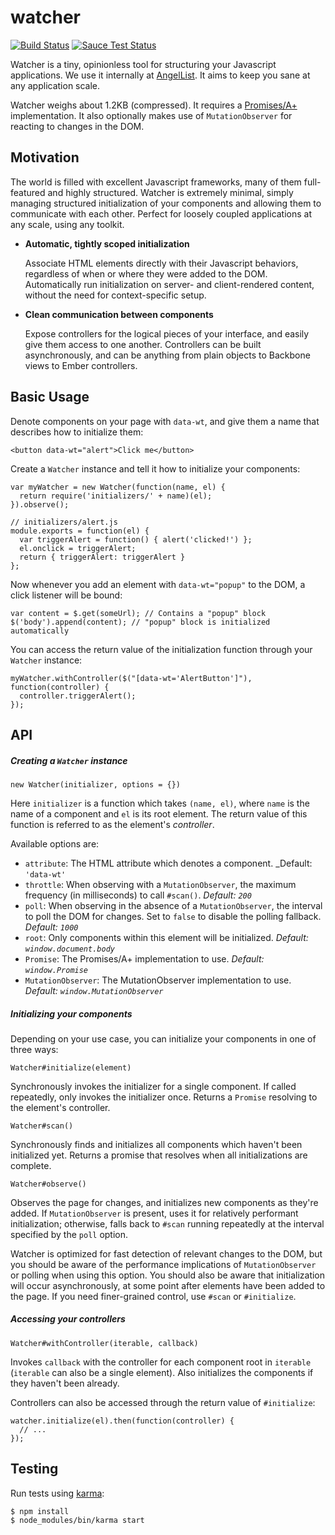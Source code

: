 watcher
=======
[![Build Status](https://travis-ci.org/venturehacks/watcher.svg)](https://travis-ci.org/venturehacks/watcher)
[![Sauce Test Status](https://saucelabs.com/browser-matrix/angellist-oss.svg)](https://saucelabs.com/u/angellist-oss)

Watcher is a tiny, opinionless tool for structuring your Javascript applications. We use it internally at
[AngelList](https://angel.co). It aims to keep you sane at any application scale.

Watcher weighs about 1.2KB (compressed). It requires a [Promises/A+](https://promisesaplus.com/) implementation.
It also optionally makes use of `MutationObserver` for reacting to changes in the DOM.

Motivation
----------

The world is filled with excellent Javascript frameworks, many of them full-featured and highly structured. Watcher is
extremely minimal, simply managing structured initialization of your components and allowing them to communicate with
each other. Perfect for loosely coupled applications at any scale, using any toolkit.

- **Automatic, tightly scoped initialization**

  Associate HTML elements directly with their Javascript behaviors, regardless of when or where they were added to the
  DOM. Automatically run initialization on server- and client-rendered content, without the need for context-specific
  setup.

- **Clean communication between components**

  Expose controllers for the logical pieces of your interface, and easily give them access to one another. Controllers
  can be built asynchronously, and can be anything from plain objects to Backbone views to Ember controllers.

Basic Usage
-----------

Denote components on your page with `data-wt`, and give them a name that describes how to initialize them:

```
<button data-wt="alert">Click me</button>
```

Create a `Watcher` instance and tell it how to initialize your components:

```
var myWatcher = new Watcher(function(name, el) {
  return require('initializers/' + name)(el);
}).observe();
```

```
// initializers/alert.js
module.exports = function(el) {
  var triggerAlert = function() { alert('clicked!') };
  el.onclick = triggerAlert;
  return { triggerAlert: triggerAlert }
};
```

Now whenever you add an element with `data-wt="popup"` to the DOM, a click listener will be bound:

```
var content = $.get(someUrl); // Contains a "popup" block
$('body').append(content); // "popup" block is initialized automatically
```

You can access the return value of the initialization function through your `Watcher` instance:

```
myWatcher.withController($("[data-wt='AlertButton']"), function(controller) {
  controller.triggerAlert();
});
```

API
---

##### Creating a `Watcher` instance

`new Watcher(initializer, options = {})`

Here `initializer` is a function which takes `(name, el)`, where `name` is the name of a component
and `el` is its root element. The return value of this function is referred to as the element's _controller_.

Available options are:

- `attribute`: The HTML attribute which denotes a component. _Default: `'data-wt'`
- `throttle`: When observing with a `MutationObserver`, the maximum frequency (in milliseconds) to call
  `#scan()`. _Default: `200`_
- `poll`: When observing in the absence of a `MutationObserver`, the interval to poll the DOM for changes.
  Set to `false` to disable the polling fallback. _Default: `1000`_
- `root`: Only components within this element will be initialized. _Default: `window.document.body`_
- `Promise`: The Promises/A+ implementation to use. _Default: `window.Promise`_
- `MutationObserver`: The MutationObserver implementation to use. _Default: `window.MutationObserver`_

##### Initializing your components

Depending on your use case, you can initialize your components in one of three ways:

`Watcher#initialize(element)`

Synchronously invokes the initializer for a single component. If called repeatedly, only invokes the initializer once.
Returns a `Promise` resolving to the element's controller.

`Watcher#scan()`

Synchronously finds and initializes all components which haven't been initialized yet. Returns a promise that resolves
when all initializations are complete.

`Watcher#observe()`

Observes the page for changes, and initializes new components as they're added. If `MutationObserver` is present,
uses it for relatively performant initialization; otherwise, falls back to `#scan` running repeatedly at the interval
specified by the `poll` option.

Watcher is optimized for fast detection of relevant changes to the DOM, but you should be aware of the performance
implications of `MutationObserver` or polling when using this option. You should also be aware that initialization
will occur asynchronously, at some point after elements have been added to the page. If you need finer-grained
control, use `#scan` or `#initialize`.

##### Accessing your controllers

`Watcher#withController(iterable, callback)`

Invokes `callback` with the controller for each component root in `iterable` (`iterable` can also be a single element).
Also initializes the components if they haven't been already.

Controllers can also be accessed through the return value of `#initialize`:
 
```
watcher.initialize(el).then(function(controller) {
  // ...
});
```

Testing
-------

Run tests using [karma](https://karma-runner.github.io):


```
$ npm install
$ node_modules/bin/karma start
```